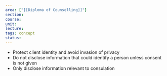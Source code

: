 ```yaml
---
area: ["[[Diploma of Counselling]]"]
section: 
course: 
unit: 
lecture: 
tags: concept
status:
---
```




- Protect client identity and avoid invasion of privacy
- Do not disclose information that could identify a person unless consent is not given
- Only disclose information relevant to consulation
   
